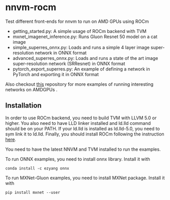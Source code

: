 # nnvm-rocm
Test different front-ends for nnvm to run on AMD GPUs using ROCm

* getting_started.py: A simple usage of ROCm backend with TVM
* mxnet_imagenet_inference.py: Runs Gluon Resnet 50 model on a cat image
* simple_superres_onnx.py: Loads and runs a simple 4 layer image super-resolution network in ONNX format
* advanced_superres_onnx.py: Loads and runs a state of the art image super-resolution network (SRResnet) in ONNX format
* pytorch_export_superres.py: An example of defining a network in PyTorch and exporting it in ONNX format

Also checkout [this](https://github.com/masahi/nnvm-vision-demo) repository for more examples of running interesting networks on AMDGPUs .

## Installation

In order to use ROCm backend, you need to build TVM with LLVM 5.0 or higher. You also need to have LLD linker installed and ld.lld command should be on your PATH. If your ld.lld is installed as ld.lld-5.0, you need to sym link it to ld.lld.
Finally, you should install ROCm following the instruction [here](https://rocm.github.io/install.html).

You need to have the latest NNVM and TVM installed to run the examples.

To run ONNX examples, you need to install onnx library. Install it with
```
conda install -c ezyang onnx
```

To run MXNet-Gluon examples, you need to install MXNet package. Install it with
```
pip install mxnet --user

```

